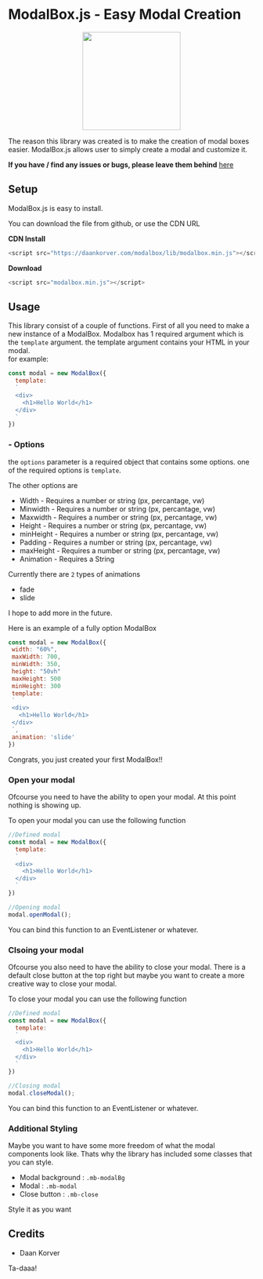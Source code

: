 # ModalBox.js - Easy Modal Creation

<p align="center">
  <img width=200 src="https://i.ibb.co/nP1HrmZ/modalbox.png">
</p>

The reason this library was created is to make the creation of modal boxes easier. ModalBox.js allows user to simply create a modal and customize it.

**If you have / find any issues or bugs, please leave them behind** [here](https://github.com/DaanKorver/ModalBox.js/issues)

## Setup

ModalBox.js is easy to install.

You can download the file from github, or use the CDN URL  

**CDN Install**

```javascript
<script src="https://daankorver.com/modalbox/lib/modalbox.min.js"></script>
```

**Download**

```javascript
<script src="modalbox.min.js"></script>
```

## Usage

This library consist of a couple of functions. First of all you need to make a new instance of a ModalBox. Modalbox has 1 required argument which is the ```template``` argument. the template argument contains your HTML in your modal.   
for example:

```javascript
const modal = new ModalBox({
  template: 
  `
  <div>
    <h1>Hello World</h1>
  </div>
  `
})
```

### - Options
the ``` options ``` parameter is a required object that contains some options. one of the required options is ```template```.

The other options are

* Width - Requires a number or string (px, percantage, vw)
* Minwidth - Requires a number or string (px, percantage, vw)
* Maxwidth - Requires a number or string (px, percantage, vw)
* Height - Requires a number or string (px, percantage, vw)
* minHeight - Requires a number or string (px, percantage, vw)
* Padding - Requires a number or string (px, percantage, vw)
* maxHeight - Requires a number or string (px, percantage, vw)
* Animation - Requires a String

Currently there are ```2``` types of animations
 * fade
 * slide

 I hope to add more in the future.

 Here is an example of a fully option ModalBox
 ```javascript
const modal = new ModalBox({
  width: "60%",
  maxWidth: 700,
  minWidth: 350,
  height: "50vh"
  maxHeight: 500
  minHeight: 300
  template: 
  `
  <div>
    <h1>Hello World</h1>
  </div>
  `,
  animation: 'slide'
})
```


 Congrats, you just created your first ModalBox!!


 ### Open your modal

 Ofcourse you need to have the ability to open your modal. At this point nothing is showing up.

 To open your modal you can use the following function
```javascript
//Defined modal
const modal = new ModalBox({
  template: 
  `
  <div>
    <h1>Hello World</h1>
  </div>
  `
})

//Opening modal
modal.openModal();
```

You can bind this function to an EventListener or whatever.

 ### Clsoing your modal

 Ofcourse you also need to have the ability to close your modal. There is a default close button at the top right but maybe you want to create a more creative way to close your modal.

 To close your modal you can use the following function
```javascript
//Defined modal
const modal = new ModalBox({
  template: 
  `
  <div>
    <h1>Hello World</h1>
  </div>
  `
})

//Closing modal
modal.closeModal();
```

You can bind this function to an EventListener or whatever.

### Additional Styling

Maybe you want to have some more freedom of what the modal components look like. Thats why the library has included some classes that you can style.

* Modal background : ```.mb-modalBg```
* Modal : ```.mb-modal```
* Close button : ```.mb-close```

Style it as you want

## Credits
* Daan Korver


Ta-daaa!